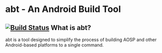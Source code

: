 abt - An Android Build Tool
=======================================
[![Build Status](https://travis-ci.org/frap129/abt.svg?branch=master)](https://travis-ci.org/frap129/abt)
What is abt?
------------
abt is a tool designed to simplify the process of building AOSP
and other Android-based platforms to a single command.
